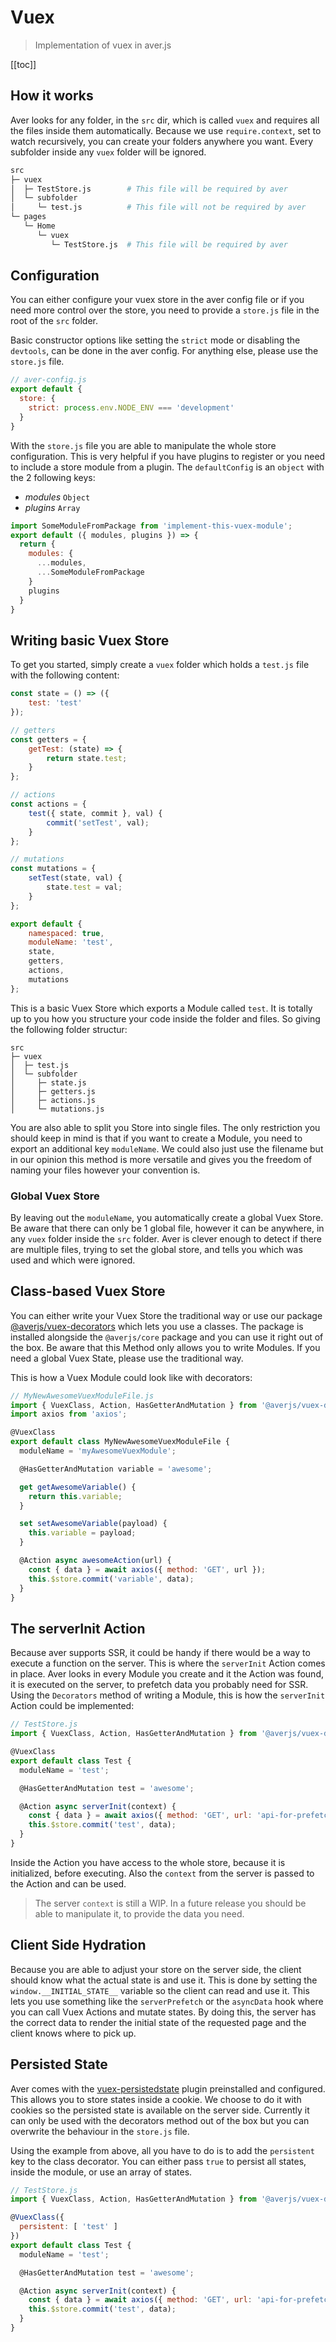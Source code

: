 # Vuex

> Implementation of vuex in aver.js

[[toc]]

## How it works

Aver looks for any folder, in the `src` dir, which is called `vuex` and requires all the files inside them automatically. Because we use `require.context`, set to watch recursively, you can create your folders anywhere you want. Every subfolder inside any `vuex` folder will be ignored.

``` bash
src
├─ vuex
│  ├─ TestStore.js        # This file will be required by aver
│  └─ subfolder
│     └─ test.js          # This file will not be required by aver
└─ pages
   └─ Home
      └─ vuex
         └─ TestStore.js  # This file will be required by aver
```

## Configuration

You can either configure your vuex store in the aver config file or if you need more control over the store, you need to provide a `store.js` file in the root of the `src` folder.

Basic constructor options like setting the `strict` mode or disabling the `devtools`, can be done in the aver config. For anything else, please use the `store.js` file.
```js
// aver-config.js
export default {
  store: {
    strict: process.env.NODE_ENV === 'development'
  }
}
```

With the `store.js` file you are able to manipulate the whole store configuration. This is very helpful if you have plugins to register or you need to include a store module from a plugin. The `defaultConfig` is an `object` with the 2 following keys:

- *modules* `Object`
- *plugins* `Array`

```js
import SomeModuleFromPackage from 'implement-this-vuex-module';
export default ({ modules, plugins }) => {
  return {
    modules: {
      ...modules,
      ...SomeModuleFromPackage
    }
    plugins
  }
}
```

## Writing basic Vuex Store

To get you started, simply create a `vuex` folder which holds a `test.js` file with the following content:

```js
const state = () => ({
    test: 'test'
});

// getters
const getters = {
    getTest: (state) => {
        return state.test;
    }
};

// actions
const actions = {
    test({ state, commit }, val) {
        commit('setTest', val);
    }
};

// mutations
const mutations = {
    setTest(state, val) {
        state.test = val;
    }
};

export default {
    namespaced: true,
    moduleName: 'test',
    state,
    getters,
    actions,
    mutations
};

```

This is a basic Vuex Store which exports a Module called `test`. It is totally up to you how you structure your code inside the folder and files. So giving the following folder structur:

```
src
├─ vuex
│  ├─ test.js
│  └─ subfolder
│     ├─ state.js
│     ├─ getters.js
│     ├─ actions.js
│     └─ mutations.js
```

You are also able to split you Store into single files. The only restriction you should keep in mind is that if you want to create a Module, you need to export an additional key `moduleName`. We could also just use the filename but in our opinion this method is more versatile and gives you the freedom of naming your files however your convention is.

### Global Vuex Store

By leaving out the `moduleName`, you automatically create a global Vuex Store. Be aware that there can only be 1 global file, however it can be anywhere, in any `vuex` folder inside the `src` folder. Aver is clever enough to detect if there are multiple files, trying to set the global store, and tells you which was used and which were ignored. 

## Class-based Vuex Store

You can either write your Vuex Store the traditional way or use our package [@averjs/vuex-decorators](https://github.com/exreplay/vuex-decorators) which lets you use a classes. The package is installed alongside the `@averjs/core` package and you can use it right out of the box. Be aware that this Method only allows you to write Modules. If you need a global Vuex State, please use the traditional way.

This is how a Vuex Module could look like with decorators:
```js
// MyNewAwesomeVuexModuleFile.js
import { VuexClass, Action, HasGetterAndMutation } from '@averjs/vuex-decorators';
import axios from 'axios';

@VuexClass
export default class MyNewAwesomeVuexModuleFile {
  moduleName = 'myAwesomeVuexModule';

  @HasGetterAndMutation variable = 'awesome';

  get getAwesomeVariable() {
    return this.variable;
  }

  set setAwesomeVariable(payload) {
    this.variable = payload;
  }

  @Action async awesomeAction(url) {
    const { data } = await axios({ method: 'GET', url });
    this.$store.commit('variable', data);
  }
}
```

## The serverInit Action

Because aver supports SSR, it could be handy if there would be a way to execute a function on the server. This is where the `serverInit` Action comes in place. Aver looks in every Module you create and it the Action was found, it is executed on the server, to prefetch data you probably need for SSR. Using the `Decorators` method of writing a Module, this is how the `serverInit` Action could be implemented:

```js
// TestStore.js
import { VuexClass, Action, HasGetterAndMutation } from '@averjs/vuex-decorators';

@VuexClass
export default class Test {
  moduleName = 'test';

  @HasGetterAndMutation test = 'awesome';

  @Action async serverInit(context) {
    const { data } = await axios({ method: 'GET', url: 'api-for-prefetch' });
    this.$store.commit('test', data);
  }
}
```

Inside the Action you have access to the whole store, because it is initialized, before executing. Also the `context` from the server is passed to the Action and can be used.

> The server `context` is still a WIP. In a future release you should be able to manipulate it, to provide the data you need.

## Client Side Hydration

Because you are able to adjust your store on the server side, the client should know what the actual state is and use it. This is done by setting the `window.__INITIAL_STATE__` variable so the client can read and use it. This lets you use something like the `serverPrefetch` or the `asyncData` hook where you can call Vuex Actions and mutate states. By doing this, the server has the correct data to render the initial state of the requested page and the client knows where to pick up.

## Persisted State

Aver comes with the [vuex-persistedstate](https://github.com/robinvdvleuten/vuex-persistedstate) plugin preinstalled and configured. This allows you to store states inside a cookie. We choose to do it with cookies so the persisted state is available on the server side. Currently it can only be used with the decorators method out of the box but you can overwrite the behaviour in the `store.js` file.

Using the example from above, all you have to do is to add the `persistent` key to the class decorator. You can either pass `true` to persist all states, inside the module, or use an array of states.

```js
// TestStore.js
import { VuexClass, Action, HasGetterAndMutation } from '@averjs/vuex-decorators';

@VuexClass({
  persistent: [ 'test' ]
})
export default class Test {
  moduleName = 'test';

  @HasGetterAndMutation test = 'awesome';

  @Action async serverInit(context) {
    const { data } = await axios({ method: 'GET', url: 'api-for-prefetch' });
    this.$store.commit('test', data);
  }
}
```
